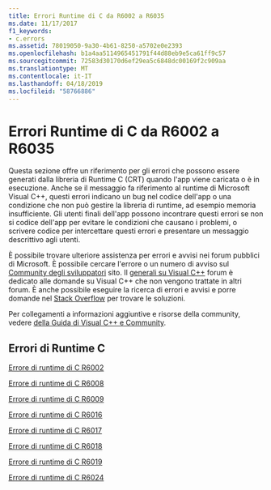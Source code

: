 ```yaml
---
title: Errori Runtime di C da R6002 a R6035
ms.date: 11/17/2017
f1_keywords:
- c.errors
ms.assetid: 78019050-9a30-4b61-8250-a5702e0e2393
ms.openlocfilehash: b1a4aa5114965451791f44d88eb9e5ca61ff9c57
ms.sourcegitcommit: 72583d30170d6ef29ea5c6848dc00169f2c909aa
ms.translationtype: MT
ms.contentlocale: it-IT
ms.lasthandoff: 04/18/2019
ms.locfileid: "58766886"
---
```

# <a name="c-runtime-errors-r6002-through-r6035"></a>Errori Runtime di C da R6002 a R6035

Questa sezione offre un riferimento per gli errori che possono essere generati dalla libreria di Runtime C (CRT) quando l'app viene caricata o è in esecuzione. Anche se il messaggio fa riferimento al runtime di Microsoft Visual C++, questi errori indicano un bug nel codice dell'app o una condizione che non può gestire la libreria di runtime, ad esempio memoria insufficiente. Gli utenti finali dell'app possono incontrare questi errori se non si codice dell'app per evitare le condizioni che causano i problemi, o scrivere codice per intercettare questi errori e presentare un messaggio descrittivo agli utenti.

È possibile trovare ulteriore assistenza per errori e avvisi nei forum pubblici di Microsoft. È possibile cercare l'errore o un numero di avviso sul [Community degli sviluppatori](https://developercommunity.visualstudio.com) sito. Il [generali su Visual C++](https://social.msdn.microsoft.com/Forums/vstudio/home?forum=vcgeneral) forum è dedicato alle domande su Visual C++ che non vengono trattate in altri forum. È anche possibile eseguire la ricerca di errori e avvisi e porre domande nel [Stack Overflow](http://stackoverflow.com/) per trovare le soluzioni.

Per collegamenti a informazioni aggiuntive e risorse della community, vedere [della Guida di Visual C++ e Community](../../overview/visual-cpp-help-and-community.md).

## <a name="c-runtime-errors"></a>Errori di Runtime C

[Errore di runtime di C R6002](../../error-messages/tool-errors/c-runtime-error-r6002.md)

[Errore di runtime di C R6008](../../error-messages/tool-errors/c-runtime-error-r6008.md)

[Errore di runtime di C R6009](../../error-messages/tool-errors/c-runtime-error-r6009.md)

[Errore di runtime di C R6016](../../error-messages/tool-errors/c-runtime-error-r6016.md)

[Errore di runtime di C R6017](../../error-messages/tool-errors/c-runtime-error-r6017.md)

[Errore di runtime di C R6018](../../error-messages/tool-errors/c-runtime-error-r6018.md)

[Errore di runtime di C R6019](../../error-messages/tool-errors/c-runtime-error-r6019.md)

[Errore di runtime di C R6024](../../error-messages/tool-errors/c-runtime-error-r6024.md)

[Errore di runtime di C R6025](../../error-messages/tool-errors/c-runtime-error-r6025.md)

[Errore di runtime di C R6028](../../error-messages/tool-errors/c-runtime-error-r6028.md)

[Errore di runtime di C R6030](../../error-messages/tool-errors/c-runtime-error-r6030.md)

[Errore di runtime di C R6031](../../error-messages/tool-errors/c-runtime-error-r6031.md)

[Errore di runtime di C R6032](../../error-messages/tool-errors/c-runtime-error-r6032.md)

[Errore di runtime di C R6033](../../error-messages/tool-errors/c-runtime-error-r6033.md)

[Errore di runtime di C R6035](../../error-messages/tool-errors/c-runtime-error-r6035.md)

## <a name="see-also"></a>Vedere anche

[Errori di compilazione in C/C++](../../error-messages/compiler-errors-1/c-cpp-build-errors.md)